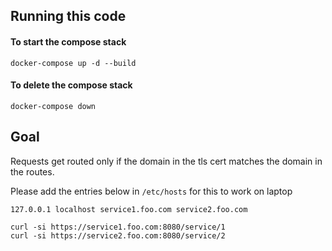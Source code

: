 ## Running this code 

#### To start the compose stack 
```
docker-compose up -d --build
```

#### To delete the compose stack 
```
docker-compose down
```

## Goal

Requests get routed only if the domain in the tls cert matches the domain in the routes. 

Please add the entries below in `/etc/hosts` for this to work on laptop

```
127.0.0.1 localhost service1.foo.com service2.foo.com
```

```
curl -si https://service1.foo.com:8080/service/1
curl -si https://service2.foo.com:8080/service/2
```
